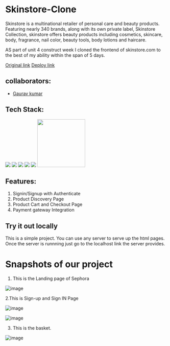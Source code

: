 # Skinstore-Clone

Skinstore is a   multinational retailer of personal care and beauty products. Featuring nearly 340 brands, along with its own private label, Skinstore Collection, skinstore offers beauty products including cosmetics, skincare, body, fragrance, nail color, beauty tools, body lotions and haircare. 

AS part of unit 4 construct week I cloned the frontend of skinstore.com to the best of my ability  within the span of 5 days.

[Original link](https://www.skinstore.com/)
[Deploy link](https://super-cool-site-by-ergaurav13.netlify.app/login)



## collaborators:
- [Gaurav kumar](https://github.com/erGaurav13)


## Tech Stack:

<p>
   <img src="https://cdn-icons-png.flaticon.com/128/5968/5968292.png"/>
   <img src="https://cdn-icons-png.flaticon.com/128/174/174854.png"/>
   <img src="https://cdn-icons-png.flaticon.com/128/732/732190.png" />
   <img src="https://cdn-icons-png.flaticon.com/128/541/541488.png"/>
   <img src="https://cdn-icons-png.flaticon.com/128/1126/1126012.png" />
   <img src="https://camo.githubusercontent.com/eec63163a5209f78e8b0e3d6ab82eb981d03c4453a7a466f4fdc063da09f2a4d/68747470733a2f2f692e696d6775722e636f6d2f454d796b5a62332e706e67" width="150px" />
</p>

## Features:
1. Signin/Signup with Authenticate 
2. Product Discovery Page
3. Product Cart and Checkout Page
4. Payment gateway Integration 

## Try it out locally
This is a simple project. You can use any server to serve up the html pages. Once the server is runnning just go to the localhost link the server provides.

<h1>Snapshots of our project</h1>

1. This is the Landing page of Sephora

![image](https://github.com/erGaurav13/chemical-rake-3857/blob/main/img/product.PNG)


2.This is Sign-up and Sign IN Page

![image](https://github.com/erGaurav13/chemical-rake-3857/blob/main/img/login.PNG)

![image](https://github.com/erGaurav13/chemical-rake-3857/blob/main/img/signup.PNG)

3. This is the basket.

![image](https://github.com/erGaurav13/chemical-rake-3857/blob/main/img/cart.PNG)





